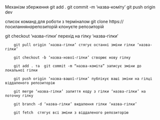 Механізм зберження git add . git commit -m ‘назва-коміту’ git push origin dev

список команд для роботи з терміналом git clone https://посилання*на*репозиторій
клонуєте репозиторій

git checkout ‘назва-гілки’ перехід на гілку ‘назва-гілки’

        git pull origin ‘назва-гілки’ стягує останні зміни гілки ‘назва-гілки’

        git checkout -b ‘назва-нової-гілки’ створює нову гілку

        git add . та  git commit -m “назва-коміта” записує зміни до локальної гілки

        git push origin ‘назва-вашої-гілки’ публікує ваші зміни на гілці віддаленого репозиторію

        git merge ‘назва-гілки’ залиття коду з гілки ‘назва-гілки’ на поточну гілку

        git branch -d ‘назва-гілки’ видалення гілки ‘назва-гілки’

        git fetch  стягує всі зміни з віддаленого репозиторію
